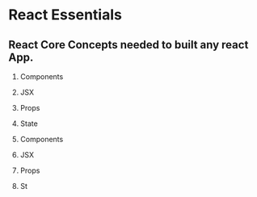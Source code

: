 # React Essentials

## React Core Concepts needed to built any react App.

1. Components 
2. JSX
3. Props
4. State

1. Components 
2. JSX
3. Props
4. St